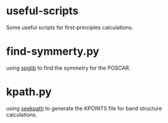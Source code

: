 # useful-scripts
Some useful scripts for first-principles calculations.

# find-symmerty.py
using [spglib](https://github.com/giovannipizzi/seekpath) to find the symmetry for the POSCAR.

# kpath.py
using [seekpath](https://github.com/giovannipizzi/seekpath) to generate the KPOINTS file for band structure calculations.
